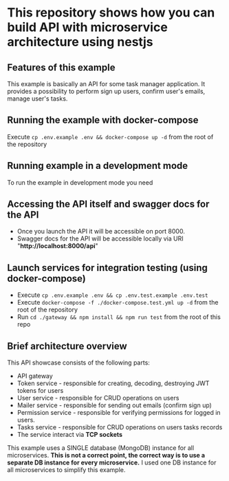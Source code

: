 # This repository shows how you can build API with microservice architecture using nestjs
## Features of this example
This example is basically an API for some task manager application. It provides a possibility to perform sign up users, confirm user's emails, manage user's tasks.
## Running the example with docker-compose
Execute `cp .env.example .env && docker-compose up -d` from the root of the repository
## Running example in a development mode
To run the example in development mode you need
## Accessing the API itself and swagger docs for the API
- Once you launch the API it will be accessible on port 8000.
- Swagger docs for the API will be accessible locally via URI "**http://localhost:8000/api**"
## Launch services for integration testing (using docker-compose)
- Execute `cp .env.example .env && cp .env.test.example .env.test`
- Execute `docker-compose -f ./docker-compose.test.yml up -d` from the root of the repository
- Run `cd ./gateway && npm install && npm run test` from the root of this repo
## Brief architecture overview
This API showcase consists of the following parts:
- API gateway
- Token service - responsible for creating, decoding, destroying JWT tokens for users
- User service - responsible for CRUD operations on users
- Mailer service - responsible for sending out emails (confirm sign up)
- Permission service - responsible for verifying permissions for logged in users.
- Tasks service - responsible for CRUD operations on users tasks records
- The service interact via **TCP sockets**

This example uses a SINGLE database (MongoDB) instance for all microservices. **This is not a correct point, the correct way is to use a separate DB instance for every microservice.** I used one DB instance for all microservices to simplify this example.
